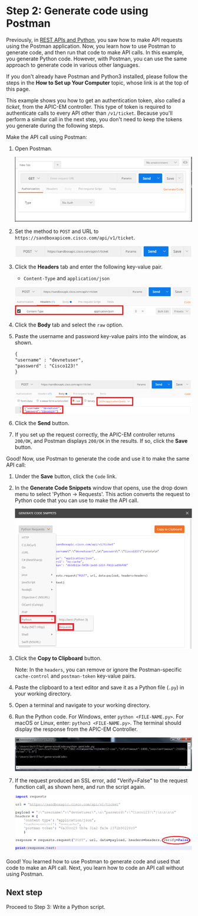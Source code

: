# Step 2: Generate code using Postman

Previously, in <a href="https://learninglabs.cisco.com/modules/devnet-express-np-rest-python" target="_blank">REST APIs and Python</a>, you saw how to make API requests using the Postman application. Now, you learn how to use Postman to generate code, and then run that code to make API calls. In this example, you generate Python code. However, with Postman, you can use the same approach to generate code in various other languages.

If you don't already have Postman and Python3 installed, please follow the steps in the **How to Set up Your Computer** topic, whose link is at the top of this page.

This example shows you how to get an authentication token, also called a *ticket*, from the APIC-EM controller. This type of token is required to authenticate calls to every API other than `/v1/ticket`. Because you'll perform a similar call in the next step, you don't need to keep the tokens you generate during the following steps.

Make the API call using Postman:

1. Open Postman.

	![](assets/images/postman_1.png)

2. Set the method to `POST` and URL to `https://sandboxapicem.cisco.com/api/v1/ticket`.

	![](assets/images/postman_2.png)

3. Click the **Headers** tab and enter the following key-value pair.
	* `Content-Type` and `application/json`

	![](assets/images/postman_3.png)

4. Click the **Body** tab and select the `raw` option.

5. Paste the username and password key-value pairs into the window, as shown.

	```
	{
	"username" : "devnetuser",
	"password" : "Cisco123!"
	}
	```

	![](assets/images/postman_4.png)

6. Click the **Send** button.

7. If you set up the request correctly, the APIC-EM controller returns `200/OK`, and Postman displays `200/OK` in the results. If so, click the **Save** button.

Good! Now, use Postman to generate the code and use it to make the same API call:

1. Under the **Save** button, click the `Code` link.

2. In the **Generate Code Snippets** window that opens, use the drop down menu to select 'Python -> Requests'. This action converts the request to Python code that you can use to make the API call.

	![](assets/images/gen_code_1.png)

3. Click the **Copy to Clipboard** button.  

   Note: In the `headers`, you can remove or ignore the Postman-specific `cache-control` and `postman-token` key-value pairs.

4. Paste the clipboard to a text editor and save it as a Python file (`.py`) in your working directory.

5. Open a terminal and navigate to your working directory.

6. Run the Python code. For Windows, enter `python <FILE-NAME.py>`.  For macOS or Linux, enter: `python3 <FILE-NAME.py>`.  The terminal should display the response from the APIC-EM Controller.

	![](assets/images/cmd_output.png)

7. If the request produced an SSL error, add "Verify=False" to the request function call, as shown here, and run the script again.

	![](assets/images/verify_false.png)


Good! You learned how to use Postman to generate code and used that code to make an API call. Next, you learn how to code an API call without using Postman.

## Next step

Proceed to Step 3: Write a Python script.
